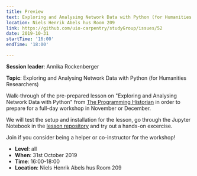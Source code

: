 ```yaml
---
title: Preview
text: Exploring and Analysing Network Data with Python (for Humanities Researchers)
location: Niels Henrik Abels hus Room 209
link: https://github.com/uio-carpentry/studyGroup/issues/52
date: 2019-10-31
startTime: '16:00'
endTime: '18:00'

---
```


**Session leader**: Annika Rockenberger

**Topic**: Exploring and Analysing Network Data with Python (for Humanities Researchers)

Walk-through of the pre-prepared lesson on "Exploring and Analysing Network Data with Python"
from [The Programming Historian](https://programminghistorian.org/en/lessons/exploring-and-analyzing-network-data-with-python) 
in order to prepare for a full-day workshop in November or December.

We will test the setup and installation for the lesson, go through the Jupyter Notebook in the
[lesson repository](https://github.com/arockenberger/network_analysis_lesson) and try out a hands-on excercise.

Join if you consider being a helper or co-instructor for the workshop!

- **Level**: all
- **When**: 31st October 2019
- **Time**: 16:00-18:00
- **Location**:  Niels Henrik Abels hus Room 209
